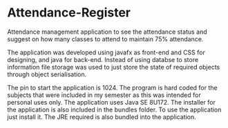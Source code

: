 # Attendance-Register
Attendance management application to see the attendance status and suggest on how many classes to attend to maintain 75% attendance.


The application was developed using javafx as front-end and CSS for designing, and java for back-end. Instead of using databse to store information file storage was used to just store the state of required objects through object serialisation.

The pin to start the application is 1024. The program is hard coded for the subjects that were included in my semester as this was intended for personal uses only. The application uses Java SE 8U172. The installer for the application is also included in the bundles folder. To use the application just install it. The JRE required is also bundled into the application.
